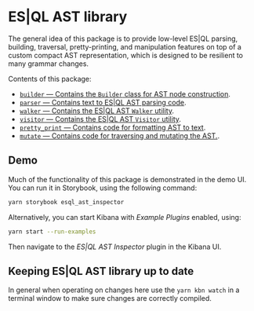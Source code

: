 # ES|QL AST library

The general idea of this package is to provide low-level ES|QL parsing,
building, traversal, pretty-printing, and manipulation features on top of a
custom compact AST representation, which is designed to be resilient to many
grammar changes.

Contents of this package:

- [`builder` &mdash; Contains the `Builder` class for AST node construction](./src/builder/README.md).
- [`parser` &mdash; Contains text to ES|QL AST parsing code](./src/parser/README.md).
- [`walker` &mdash; Contains the ES|QL AST `Walker` utility](./src/walker/README.md).
- [`visitor` &mdash; Contains the ES|QL AST `Visitor` utility](./src/visitor/README.md).
- [`pretty_print` &mdash; Contains code for formatting AST to text](./src/pretty_print/README.md).
- [`mutate` &mdash; Contains code for traversing and mutating the AST.](./src/mutate/README.md).


## Demo

Much of the functionality of this package is demonstrated in the demo UI. You
can run it in Storybook, using the following command:

```bash
yarn storybook esql_ast_inspector
```

Alternatively, you can start Kibana with *Example Plugins* enabled, using:

```bash
yarn start --run-examples
```

Then navigate to the *ES|QL AST Inspector* plugin in the Kibana UI.


## Keeping ES|QL AST library up to date

In general when operating on changes here use the `yarn kbn watch` in a terminal
window to make sure changes are correctly compiled.
